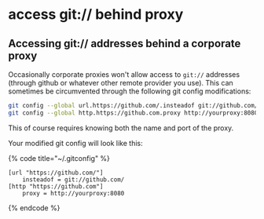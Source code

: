 # access git:// behind proxy

## Accessing git:// addresses behind a corporate proxy

Occasionally corporate proxies won't allow access to `git://` addresses \(through github or whatever other remote provider you use\). This can sometimes be circumvented through the following git config modifications:

```bash
git config --global url.https://github.com/.insteadof git://github.com/
git config --global http.https://github.com.proxy http://yourproxy:8080
```

This of course requires knowing both the name and port of the proxy.

Your modified git config will look like this:

{% code title="~/.gitconfig" %}
```text
[url "https://github.com/"]
    insteadof = git://github.com/
[http "https://github.com"]
    proxy = http://yourproxy:8080
```
{% endcode %}

